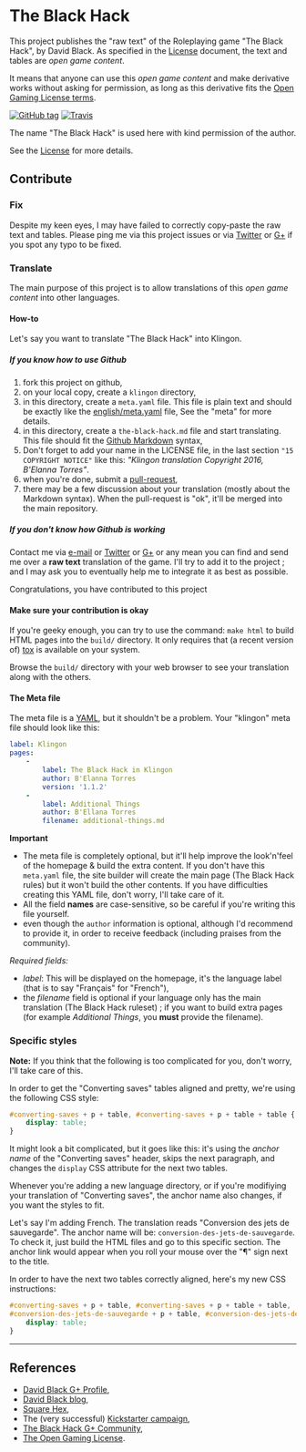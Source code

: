 # The Black Hack

This project publishes the "raw text" of the Roleplaying game "The Black Hack", by David Black. As specified in the [License](LICENSE) document, the text and tables are *open game content*.

It means that anyone can use this *open game content* and make derivative works without asking for permission, as long as this derivative fits the [Open Gaming License terms](http://www.opengamingfoundation.org/ogl.html).

[![GitHub tag](https://img.shields.io/github/tag/brunobord/the-black-hack.svg?maxAge=2592000)]() [![Travis](https://img.shields.io/travis/brunobord/the-black-hack.svg?maxAge=2592000)]()

The name "The Black Hack" is used here with kind permission of the author.

See the [License](LICENSE) for more details.


## Contribute

### Fix

Despite my keen eyes, I may have failed to correctly copy-paste the raw text and tables. Please ping me via this project issues or via [Twitter](https://twitter.com/brunobord) or [G+](https://plus.google.com/+brunobord) if you spot any typo to be fixed.

### Translate

The main purpose of this project is to allow translations of this *open game content* into other languages.

#### How-to

Let's say you want to translate "The Black Hack" into Klingon.

##### If you know how to use Github

1. fork this project on github,
2. on your local copy, create a `klingon` directory,
3. in this directory, create a ``meta.yaml`` file. This file is plain text and should be exactly like the [english/meta.yaml](english/meta.yaml) file, See the "meta" for more details.
4. in this directory, create a `the-black-hack.md` file and start translating. This file should fit the [Github Markdown](https://help.github.com/articles/basic-writing-and-formatting-syntax/) syntax,
5. Don't forget to add your name in the LICENSE file, in the last section ``"15 COPYRIGHT NOTICE"`` like this: *"Klingon translation Copyright 2016, B'Elanna Torres"*.
5. when you're done, submit a [pull-request](https://help.github.com/articles/creating-a-pull-request/),
6. there may be a few discussion about your translation (mostly about the Markdown syntax). When the pull-request is "ok", it'll be merged into the main repository.

##### If you don't know how Github is working

Contact me via [e-mail](http://jehaisleprintemps.net/contact/) or [Twitter](https://twitter.com/brunobord) or [G+](https://plus.google.com/+brunobord) or any mean you can find and send me over a **raw text** translation of the game. I'll try to add it to the project ; and I may ask you to eventually help me to integrate it as best as possible.

Congratulations, you have contributed to this project

#### Make sure your contribution is okay

If you're geeky enough, you can try to use the command: ``make html`` to build HTML pages into the `build/` directory. It only requires that (a recent version of) [tox](http://tox.readthedocs.org/) is available on your system.

Browse the `build/` directory with your web browser to see your translation along with the others.

#### The Meta file

The meta file is a [YAML](http://yaml.org/), but it shouldn't be a problem. Your "klingon" meta file should look like this:

```yaml
label: Klingon
pages:
    -
        label: The Black Hack in Klingon
        author: B'Elanna Torres
        version: '1.1.2'
    -
        label: Additional Things
        author: B'Ellana Torres
        filename: additional-things.md

```

**Important**

* The meta file is completely optional, but it'll help improve the look'n'feel of the homepage & build the extra content. If you don't have this `meta.yaml` file, the site builder will create the main page (The Black Hack rules) but it won't build the other contents. If you have difficulties creating this YAML file, don't worry, I'll take care of it.
* All the field **names** are case-sensitive, so be careful if you're writing this file yourself.
* even though the `author` information is optional, although I'd recommend to provide it, in order to receive feedback (including praises from the community).

*Required fields:*

* *label*: This will be displayed on the homepage, it's the language label (that is to say "Français" for "French"),
* the *filename* field is optional if your language only has the main translation (The Black Hack ruleset) ; if you want to build extra pages (for example *Additional Things*, you **must** provide the filename).

### Specific styles

**Note:** If you think that the following is too complicated for you, don't worry, I'll take care of this.

In order to get the "Converting saves" tables aligned and pretty, we're using the following CSS style:

```css
#converting-saves + p + table, #converting-saves + p + table + table {
    display: table;
}
```

It might look a bit complicated, but it goes like this: it's using the *anchor name* of the "Converting saves" header, skips the next paragraph, and changes the `display` CSS attribute for the next two tables.

Whenever you're adding a new language directory, or if you're modifiying your translation of "Converting saves", the anchor name also changes, if you want the styles to fit.

Let's say I'm adding French. The translation reads "Conversion des jets de sauvegarde". The anchor name will be: `conversion-des-jets-de-sauvegarde`. To check it, just build the HTML files and go to this specific section. The anchor link would appear when you roll your mouse over the "¶" sign next to the title.

In order to have the next two tables correctly aligned, here's my new CSS instructions:

```css
#converting-saves + p + table, #converting-saves + p + table + table,
#conversion-des-jets-de-sauvegarde + p + table, #conversion-des-jets-de-sauvegarde + p + table + table {
    display: table;
}
```

----

## References

* [David Black G+ Profile](https://plus.google.com/112905476698977529502),
* [David Black blog](http://dngnsndrgns.blogspot.fr/),
* [Square Hex](http://squarehex.myshopify.com/),
* The (very successful) [Kickstarter campaign](https://www.kickstarter.com/projects/1730454032/the-black-hack),
* [The Black Hack G+ Community](https://plus.google.com/communities/107832933727516137622),
* [The Open Gaming License](http://www.opengamingfoundation.org/ogl.html).
